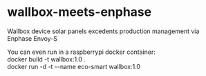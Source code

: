 # wallbox-meets-enphase
Wallbox device solar panels excedents production management via Enphase Envoy-S

You can even run in a raspberrypi docker container:\
docker build -t wallbox:1.0 .\
docker run -d -t --name eco-smart wallbox:1.0
